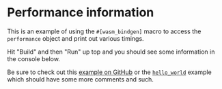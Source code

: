 # Performance information

This is an example of using the `#[wasm_bindgen]` macro to access the `performance` object and print out various timings.

Hit "Build" and then "Run" up top and you should see some information in the console below.

Be sure to check out this [example on GitHub][gh] or the [`hello_world`][hello] example which should have some more comments and such.

[gh]: https://github.com/rustwasm/wasm-bindgen/tree/master/examples/performance
[hello]: https://webassembly.studio/?f=gzubao6tg3
